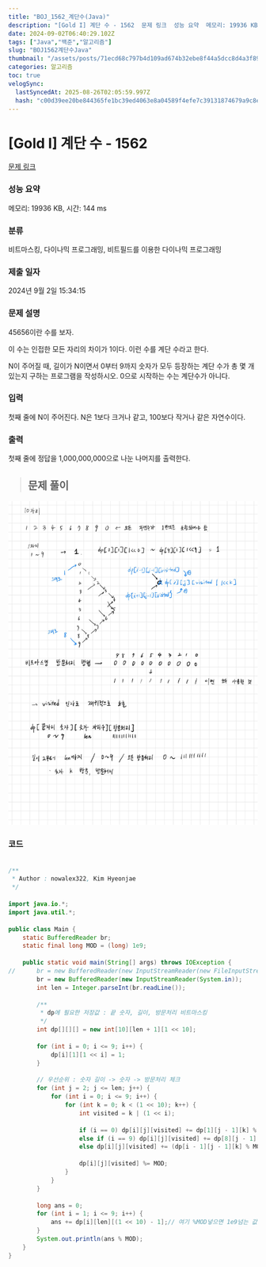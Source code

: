 ```yaml
---
title: "BOJ_1562_계단수(Java)"
description: "[Gold I] 계단 수 - 1562  문제 링크  성능 요약  메모리: 19936 KB, 시간: 144 ms  분류  비트마스킹, 다이나믹 프로그래밍, 비트필드를 이용한 다이나믹 프로그래밍  제출 일자  2024년 9월 2일 15:34:15  문제 설명  45656이"
date: 2024-09-02T06:40:29.102Z
tags: ["Java","백준","알고리즘"]
slug: "BOJ1562계단수Java"
thumbnail: "/assets/posts/71ecd68c797b4d109ad674b32ebe8f44a5dcc8d4a3f89854576c500b02da6d11.png"
categories: 알고리즘
toc: true
velogSync:
  lastSyncedAt: 2025-08-26T02:05:59.997Z
  hash: "c00d39ee20be844365fe1bc39ed4063e8a04589f4efe7c39131874679a9c8ec3"
---
```


# [Gold I] 계단 수 - 1562 

[문제 링크](https://www.acmicpc.net/problem/1562) 

### 성능 요약

메모리: 19936 KB, 시간: 144 ms

### 분류

비트마스킹, 다이나믹 프로그래밍, 비트필드를 이용한 다이나믹 프로그래밍

### 제출 일자

2024년 9월 2일 15:34:15

### 문제 설명

<p>45656이란 수를 보자.</p>

<p>이 수는 인접한 모든 자리의 차이가 1이다. 이런 수를 계단 수라고 한다.</p>

<p>N이 주어질 때, 길이가 N이면서 0부터 9까지 숫자가 모두 등장하는 계단 수가 총 몇 개 있는지 구하는 프로그램을 작성하시오. 0으로 시작하는 수는 계단수가 아니다.</p>

### 입력 

 <p>첫째 줄에 N이 주어진다. N은 1보다 크거나 같고, 100보다 작거나 같은 자연수이다.</p>

### 출력 

 <p>첫째 줄에 정답을 1,000,000,000으로 나눈 나머지를 출력한다.</p>

> ## 문제 풀이

![](/assets/posts/71ecd68c797b4d109ad674b32ebe8f44a5dcc8d4a3f89854576c500b02da6d11.png)

### 코드
```java

/**
 * Author : nowalex322, Kim Hyeonjae
 */

import java.io.*;
import java.util.*;

public class Main {
	static BufferedReader br;
	static final long MOD = (long) 1e9;

	public static void main(String[] args) throws IOException {
//		br = new BufferedReader(new InputStreamReader(new FileInputStream("input.txt")));
		br = new BufferedReader(new InputStreamReader(System.in));
		int len = Integer.parseInt(br.readLine());

		/**
		 * dp에 필요한 저장값 : 끝 숫자, 길이, 방문처리 비트마스킹
		 */
		int dp[][][] = new int[10][len + 1][1 << 10];

		for (int i = 0; i <= 9; i++) {
			dp[i][1][1 << i] = 1;
		}

		// 우선순위 : 숫자 길이 -> 숫자 -> 방문처리 체크		
		for (int j = 2; j <= len; j++) {
			for (int i = 0; i <= 9; i++) {
				for (int k = 0; k < (1 << 10); k++) {
					int visited = k | (1 << i);
					
					if (i == 0) dp[i][j][visited] += dp[1][j - 1][k] % MOD;
					else if (i == 9) dp[i][j][visited] += dp[8][j - 1][k] % MOD;
					else dp[i][j][visited] += (dp[i - 1][j - 1][k] % MOD + dp[i + 1][j - 1][k] % MOD);
					
					dp[i][j][visited] %= MOD;
				}
			}
		}
		
		long ans = 0;
		for (int i = 1; i <= 9; i++) {
			ans += dp[i][len][(1 << 10) - 1];// 여기 %MOD넣으면 1e9넘는 값 더할때 이상하게 더해져서 long으로 큰 값 더해놓고 마무리로 나머지 구하기
		}
		System.out.println(ans % MOD);
	}
}
```